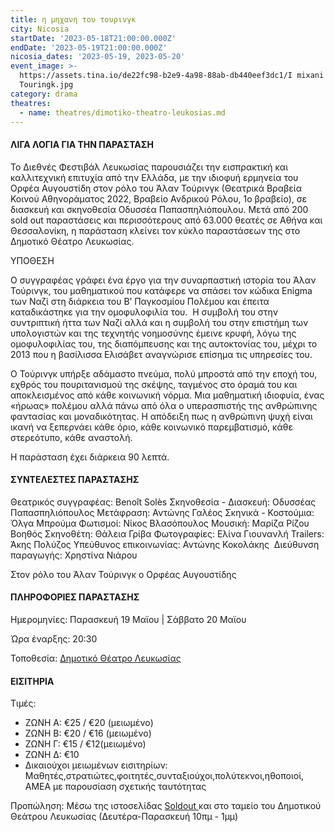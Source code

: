 ```yaml
---
title: η μηχανη του τουρινγκ
city: Nicosia
startDate: '2023-05-18T21:00:00.000Z'
endDate: '2023-05-19T21:00:00.000Z'
nicosia_dates: '2023-05-19, 2023-05-20'
event_image: >-
  https://assets.tina.io/de22fc98-b2e9-4a98-88ab-db440eef3dc1/I mixani tou
  Touringk.jpg
category: drama
theatres:
  - name: theatres/dimotiko-theatro-leukosias.md
---
```


#### ΛΙΓΑ ΛΟΓΙΑ ΓΙΑ ΤΗΝ ΠΑΡΑΣΤΑΣΗ

Το Διεθνές Φεστιβάλ Λευκωσίας παρουσιάζει την εισπρακτική και καλλιτεχνική επιτυχία από την Ελλάδα, με την ιδιοφυή ερμηνεία του Ορφέα Αυγουστίδη στον ρόλο του Άλαν Τούρινγκ (Θεατρικά Βραβεία Κοινού Αθηνοράματος 2022, Βραβείο Ανδρικού Ρόλου, 1ο βραβείο), σε διασκευή και σκηνοθεσία Οδυσσέα Παπασπηλιόπουλου. Μετά από 200 sold out παραστάσεις και περισσότερους από 63.000 θεατές σε Αθήνα και Θεσσαλονίκη, η παράσταση κλείνει τον κύκλο παραστάσεων της στο Δημοτικό Θέατρο Λευκωσίας.

ΥΠΟΘΕΣΗ

Ο συγγραφέας γράφει ένα έργο για την συναρπαστική ιστορία του Άλαν Τούρινγκ, του μαθηματικού που κατάφερε να σπάσει τον κώδικα Enigma των Ναζί στη διάρκεια του Β’ Παγκοσμίου Πολέμου και έπειτα καταδικάστηκε για την ομοφυλοφιλία του.  Η συμβολή του στην συντριπτική ήττα των Ναζί αλλά και η συμβολή του στην επιστήμη των υπολογιστών και της τεχνητής νοημοσύνης έμεινε κρυφή, λόγω της ομοφυλοφιλίας του, της διαπόμπευσης και της αυτοκτονίας του, μέχρι το 2013 που η βασίλισσα Ελισάβετ αναγνώρισε επίσημα τις υπηρεσίες του. 

O Τούρινγκ υπήρξε αδάμαστο πνεύμα, πολύ μπροστά από την εποχή του, εχθρός του πουριτανισμού της σκέψης, ταγμένος στο όραμά του και αποκλεισμένος από κάθε κοινωνική νόρμα. Μια μαθηματική ιδιοφυία, ένας «ήρωας» πολέμου αλλά πάνω από όλα ο υπερασπιστής της ανθρώπινης φαντασίας και μοναδικότητας. Η απόδειξη πως η ανθρώπινη ψυχή είναι ικανή να ξεπερνάει κάθε όριο, κάθε κοινωνικό παρεμβατισμό, κάθε στερεότυπο, κάθε αναστολή.

Η παράσταση έχει διάρκεια 90 λεπτά.

#### ΣΥΝΤΕΛΕΣΤΕΣ ΠΑΡΑΣΤΑΣΗΣ

Θεατρικός συγγραφέας: Benoît Solès
Σκηνοθεσία - Διασκευή: Οδυσσέας Παπασπηλιόπουλος
Μετάφραση: Αντώνης Γαλέος
Σκηνικά - Κοστούμια: Όλγα Μπρούμα
Φωτισμοί: Νίκος Βλασόπουλος
Μουσική: Μαρίζα Ρίζου
Βοηθός Σκηνοθέτη: Θάλεια Γρίβα
Φωτογραφίες: Ελίνα Γιουνανλή
Trailers: Άκης Πολύζος
Υπεύθυνος επικοινωνίας: Αντώνης Κοκολάκης 
Διεύθυνση παραγωγής: Χρηστίνα Νιάρου

Στον ρόλο του Άλαν Τούρινγκ ο Ορφέας Αυγουστίδης

#### ΠΛΗΡΟΦΟΡΙΕΣ ΠΑΡΑΣΤΑΣΗΣ

Ημερομηνίες: Παρασκευή 19 Μαϊου | Σάββατο 20 Μαϊου

Ώρα έναρξης: 20:30

Τοποθεσία: [Δημοτικό Θέατρο Λευκωσίας](?#map)

#### ΕΙΣΙΤΗΡΙΑ

Τιμές: 

* ΖΩΝΗ A: €25 / €20 (μειωμένο)
* ΖΩΝΗ B: €20 / €16 (μειωμένο)
* ΖΩΝΗ Γ: €15 / €12(μειωμένο)
* ΖΩΝΗ Δ: €10
* Δικαιούχοι μειωμένων εισιτηρίων: Μαθητές,στρατιώτες,φοιτητές,συνταξιούχοι,πολύτεκνοι,ηθοποιοί, AMEA με παρουσίαση σχετικής ταυτότητας

Προπώληση: Μέσω της ιστοσελίδας [Soldout ](https://www.soldoutticketbox.com/the-turing-machine-nicosia-may-2023/?lang=el)και στο ταμείο του Δημοτικού Θεάτρου Λευκωσίας (Δευτέρα-Παρασκευή 10πμ - 1μμ)













